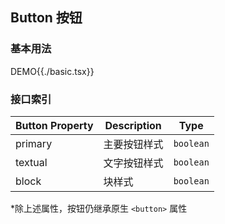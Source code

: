 ## Button 按钮

### 基本用法

DEMO{{./basic.tsx}}

### 接口索引

| Button Property | Description  | Type      |
| --------------- | ------------ | --------- |
| primary         | 主要按钮样式 | `boolean` |
| textual         | 文字按钮样式 | `boolean` |
| block           | 块样式       | `boolean` |

\*除上述属性，按钮仍继承原生 `<button>` 属性
